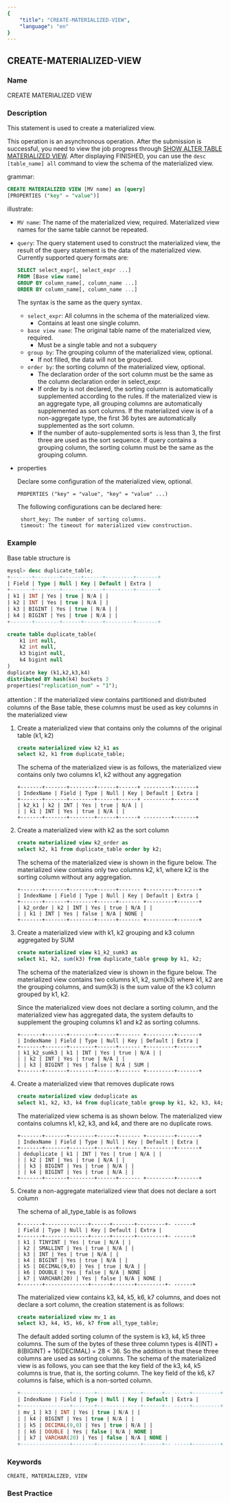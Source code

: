 ```yaml
---
{
    "title": "CREATE-MATERIALIZED-VIEW",
    "language": "en"
}
---
```


<!--
Licensed to the Apache Software Foundation (ASF) under one
or more contributor license agreements.  See the NOTICE file
distributed with this work for additional information
regarding copyright ownership.  The ASF licenses this file
to you under the Apache License, Version 2.0 (the
"License"); you may not use this file except in compliance
with the License.  You may obtain a copy of the License at

  http://www.apache.org/licenses/LICENSE-2.0

Unless required by applicable law or agreed to in writing,
software distributed under the License is distributed on an
"AS IS" BASIS, WITHOUT WARRANTIES OR CONDITIONS OF ANY
KIND, either express or implied.  See the License for the
specific language governing permissions and limitations
under the License.
-->

## CREATE-MATERIALIZED-VIEW

### Name

CREATE MATERIALIZED VIEW

### Description

This statement is used to create a materialized view.

This operation is an asynchronous operation. After the submission is successful, you need to view the job progress through [SHOW ALTER TABLE MATERIALIZED VIEW](../../Show-Statements/SHOW-ALTER-TABLE-MATERIALIZED-VIEW.md). After displaying FINISHED, you can use the `desc [table_name] all` command to view the schema of the materialized view.

grammar:

```sql
CREATE MATERIALIZED VIEW [MV name] as [query]
[PROPERTIES ("key" = "value")]
```

illustrate:

- `MV name`: The name of the materialized view, required. Materialized view names for the same table cannot be repeated.

- `query`: The query statement used to construct the materialized view, the result of the query statement is the data of the materialized view. Currently supported query formats are:

  ```sql
  SELECT select_expr[, select_expr ...]
  FROM [Base view name]
  GROUP BY column_name[, column_name ...]
  ORDER BY column_name[, column_name ...]
  ```

  The syntax is the same as the query syntax.

  - `select_expr`: All columns in the schema of the materialized view.
    - Contains at least one single column.
  - `base view name`: The original table name of the materialized view, required.
    - Must be a single table and not a subquery
  - `group by`: The grouping column of the materialized view, optional.
    - If not filled, the data will not be grouped.
  - `order by`: the sorting column of the materialized view, optional.
    - The declaration order of the sort column must be the same as the column declaration order in select_expr.
    - If order by is not declared, the sorting column is automatically supplemented according to the rules. If the materialized view is an aggregate type, all grouping columns are automatically supplemented as sort columns. If the materialized view is of a non-aggregate type, the first 36 bytes are automatically supplemented as the sort column.
    - If the number of auto-supplemented sorts is less than 3, the first three are used as the sort sequence. If query contains a grouping column, the sorting column must be the same as the grouping column.

- properties

  Declare some configuration of the materialized view, optional.

  ```text
  PROPERTIES ("key" = "value", "key" = "value" ...)
  ```

  The following configurations can be declared here:

  ```text
   short_key: The number of sorting columns.
   timeout: The timeout for materialized view construction.
  ```

### Example

Base table structure is

```sql
mysql> desc duplicate_table;
+-------+--------+------+------+---------+-------+
| Field | Type | Null | Key | Default | Extra |
+-------+--------+------+------+---------+-------+
| k1 | INT | Yes | true | N/A | |
| k2 | INT | Yes | true | N/A | |
| k3 | BIGINT | Yes | true | N/A | |
| k4 | BIGINT | Yes | true | N/A | |
+-------+--------+------+------+---------+-------+
```
```sql
create table duplicate_table(
	k1 int null,
	k2 int null,
	k3 bigint null,
	k4 bigint null
)
duplicate key (k1,k2,k3,k4)
distributed BY hash(k4) buckets 3
properties("replication_num" = "1");
```
attention：If the materialized view contains partitioned and distributed columns of the Base table, these columns must be used as key columns in the materialized view

1. Create a materialized view that contains only the columns of the original table (k1, k2)

   ```sql
   create materialized view k2_k1 as
   select k2, k1 from duplicate_table;
   ```

   The schema of the materialized view is as follows, the materialized view contains only two columns k1, k2 without any aggregation

   ```text
   +-------+-------+--------+------+------+ ---------+-------+
   | IndexName | Field | Type | Null | Key | Default | Extra |
   +-------+-------+--------+------+------+ ---------+-------+
   | k2_k1 | k2 | INT | Yes | true | N/A | |
   | | k1 | INT | Yes | true | N/A | |
   +-------+-------+--------+------+------+ ---------+-------+
   ```

2. Create a materialized view with k2 as the sort column

   ```sql
   create materialized view k2_order as
   select k2, k1 from duplicate_table order by k2;
   ```

   The schema of the materialized view is shown in the figure below. The materialized view contains only two columns k2, k1, where k2 is the sorting column without any aggregation.

   ```text
   +-------+-------+--------+------+------- +---------+-------+
   | IndexName | Field | Type | Null | Key | Default | Extra |
   +-------+-------+--------+------+------- +---------+-------+
   | k2_order | k2 | INT | Yes | true | N/A | |
   | | k1 | INT | Yes | false | N/A | NONE |
   +-------+-------+--------+------+------- +---------+-------+
   ```

3. Create a materialized view with k1, k2 grouping and k3 column aggregated by SUM

   ```sql
   create materialized view k1_k2_sumk3 as
   select k1, k2, sum(k3) from duplicate_table group by k1, k2;
   ```

   The schema of the materialized view is shown in the figure below. The materialized view contains two columns k1, k2, sum(k3) where k1, k2 are the grouping columns, and sum(k3) is the sum value of the k3 column grouped by k1, k2.

   Since the materialized view does not declare a sorting column, and the materialized view has aggregated data, the system defaults to supplement the grouping columns k1 and k2 as sorting columns.

   ```text
   +-------+-------+--------+------+------- +---------+-------+
   | IndexName | Field | Type | Null | Key | Default | Extra |
   +-------+-------+--------+------+------- +---------+-------+
   | k1_k2_sumk3 | k1 | INT | Yes | true | N/A | |
   | | k2 | INT | Yes | true | N/A | |
   | | k3 | BIGINT | Yes | false | N/A | SUM |
   +-------+-------+--------+------+------- +---------+-------+
   ```

4. Create a materialized view that removes duplicate rows

   ```sql
   create materialized view deduplicate as
   select k1, k2, k3, k4 from duplicate_table group by k1, k2, k3, k4;
   ```

   The materialized view schema is as shown below. The materialized view contains columns k1, k2, k3, and k4, and there are no duplicate rows.

   ```text
   +-------+-------+--------+------+------- +---------+-------+
   | IndexName | Field | Type | Null | Key | Default | Extra |
   +-------+-------+--------+------+------- +---------+-------+
   | deduplicate | k1 | INT | Yes | true | N/A | |
   | | k2 | INT | Yes | true | N/A | |
   | | k3 | BIGINT | Yes | true | N/A | |
   | | k4 | BIGINT | Yes | true | N/A | |
   +-------+-------+--------+------+------- +---------+-------+
   ```

5. Create a non-aggregate materialized view that does not declare a sort column

   The schema of all_type_table is as follows

   ```
   +-------+--------------+------+-------+---------+- ------+
   | Field | Type | Null | Key | Default | Extra |
   +-------+--------------+------+-------+---------+- ------+
   | k1 | TINYINT | Yes | true | N/A | |
   | k2 | SMALLINT | Yes | true | N/A | |
   | k3 | INT | Yes | true | N/A | |
   | k4 | BIGINT | Yes | true | N/A | |
   | k5 | DECIMAL(9,0) | Yes | true | N/A | |
   | k6 | DOUBLE | Yes | false | N/A | NONE |
   | k7 | VARCHAR(20) | Yes | false | N/A | NONE |
   +-------+--------------+------+-------+---------+- ------+
   ```

   The materialized view contains k3, k4, k5, k6, k7 columns, and does not declare a sort column, the creation statement is as follows:

   ```sql
   create materialized view mv_1 as
   select k3, k4, k5, k6, k7 from all_type_table;
   ```

   The default added sorting column of the system is k3, k4, k5 three columns. The sum of the bytes of these three column types is 4(INT) + 8(BIGINT) + 16(DECIMAL) = 28 < 36. So the addition is that these three columns are used as sorting columns. The schema of the materialized view is as follows, you can see that the key field of the k3, k4, k5 columns is true, that is, the sorting column. The key field of the k6, k7 columns is false, which is a non-sorted column.

   ```sql
   +----------------+-------+--------------+------+-- -----+---------+-------+
   | IndexName | Field | Type | Null | Key | Default | Extra |
   +----------------+-------+--------------+------+-- -----+---------+-------+
   | mv_1 | k3 | INT | Yes | true | N/A | |
   | | k4 | BIGINT | Yes | true | N/A | |
   | | k5 | DECIMAL(9,0) | Yes | true | N/A | |
   | | k6 | DOUBLE | Yes | false | N/A | NONE |
   | | k7 | VARCHAR(20) | Yes | false | N/A | NONE |
   +----------------+-------+--------------+------+-- -----+---------+-------+
   ```

### Keywords

    CREATE, MATERIALIZED, VIEW

### Best Practice
